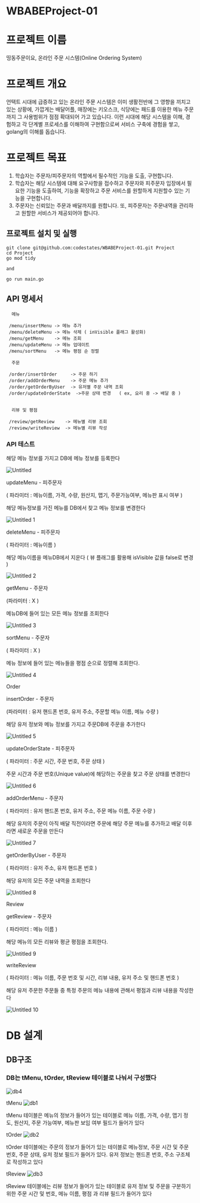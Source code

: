 # WBABEProject-01

# 프로젝트 이름

띵동주문이요, 온라인 주문 시스템(Online Ordering System)

# 프로젝트 개요

언택트 시대에 급증하고 있는 온라인 주문 시스템은 이미 생활전반에 그 영향을 끼치고 있는 상황에, 가깝게는 배달어플, 매장에는 키오스크, 식당에는 패드를 이용한 메뉴 주문까지 그 사용범위가 점점 확대되어 가고 있습니다. 이런 시대에 해당 시스템을 이해, 경험하고 각 단계별 프로세스를 이해하여 구현함으로써 서비스 구축에 경험을 쌓고, golang의 이해를 돕습니다.

# 프로젝트 목표
1. 학습자는 주문자/피주문자의 역할에서 필수적인 기능을 도출, 구현합니다.
2. 학습자는 해당 시스템에 대해 요구사항을 접수하고 주문자와 피주문자 입장에서 필요한 기능을 도출하여, 기능을 확장하고 주문 서비스를 원할하게 지원할수 있는 기능을 구현합니다.
3. 주문자는 신뢰있는 주문과 배달까지를 원합니다. 또, 피주문자는 주문내역을 관리하고 원할한 서비스가 제공되어야 합니다.

## 프로젝트 설치 및 실행

```
git clone git@github.com:codestates/WBABEProject-01.git Project
cd Project
go mod tidy

and

go run main.go
```

## API 명세서

```
  메뉴
  
 /menu/insertMenu -> 메뉴 추가
 /menu/deleteMenu -> 메뉴 삭제 ( inVisible 플래그 활성화)
 /menu/getMenu    -> 메뉴 조회
 /menu/updateMenu -> 메뉴 업데이트
 /menu/sortMenu   -> 메뉴 평점 순 정렬
 
  주문
 
 /order/insertOrder     -> 주문 하기
 /order/addOrderMenu    -> 주문 메뉴 추가
 /order/getOrderByUser  -> 유저별 주문 내역 조회
 /order/updateOrderState  ->주문 상태 변경   ( ex, 요리 중 -> 배달 중 )
 
 
  리뷰 및 평점
  
 /review/getReview    -> 메뉴별 리뷰 조회
 /review/writeReview  -> 메뉴별 리뷰 작성
```

### API 테스트

해당 메뉴 정보를 가지고 DB에 메뉴 정보를 등록한다

![Untitled](https://user-images.githubusercontent.com/71590785/209467971-549731f6-8bd0-4d1a-baf6-0fb0e800dc43.png)

updateMenu - 피주문자

( 파라미터 : 메뉴이름, 가격, 수량, 원산지, 맵기, 주문가능여부, 메뉴판 표시 여부 ) 

해당 메뉴정보를 가진 메뉴를 DB에서 찾고 메뉴 정보를 변경한다

![Untitled 1](https://user-images.githubusercontent.com/71590785/209468018-2517162f-c051-4dce-8b17-9884413f0022.png)

deleteMenu - 피주문자

( 파라미터 : 메뉴이름 )

해당 메뉴이름을 메뉴DB에서 지운다 ( 뷰 플래그를 활용해 isVisible 값을 false로 변경 )

![Untitled 2](https://user-images.githubusercontent.com/71590785/209468033-7f496c8d-9c9e-49ae-9519-f7729802b962.png)

getMenu - 주문자

(파라미터 : X )

메뉴DB에 들어 있는 모든 메뉴 정보를 조회한다

![Untitled 3](https://user-images.githubusercontent.com/71590785/209468037-f254aa77-9011-4c70-8430-d557301bcfc8.png)

sortMenu - 주문자

( 파라미터 : X )

메뉴 정보에 들어 있는 메뉴들을 평점 순으로 정렬해 조회한다.

![Untitled 4](https://user-images.githubusercontent.com/71590785/209468046-eff735e1-34e2-40bb-a818-a6ff7f753855.png)

Order

insertOrder - 주문자

(파라미터 : 유저 핸드폰 번호, 유저 주소, 주문할 메뉴 이름, 메뉴 수량 )

해당 유저 정보와 메뉴 정보를 가지고 주문DB에 주문을 추가한다

![Untitled 5](https://user-images.githubusercontent.com/71590785/209468049-6be73e8c-2f02-4972-9200-a23c5bf028ac.png)

updateOrderState - 피주문자

( 파라미터 : 주문 시간, 주문 번호, 주문 상태 )

주문 시간과 주문 번호(Unique value)에 해당하는 주문을 찾고 주문 상태를 변경한다

![Untitled 6](https://user-images.githubusercontent.com/71590785/209468057-c379203a-97ec-4d7e-adcd-746aba34cfc3.png)

addOrderMenu - 주문자

( 파라미터 : 유저 핸드폰 번호, 유저 주소, 주문 메뉴 이름, 주문 수량 )

해당 유저의 주문이 아직 배달 직전이라면 주문에 해당 주문 메뉴를 추가하고 배달 이후라면 새로운 주문을 만든다

![Untitled 7](https://user-images.githubusercontent.com/71590785/209468061-ed2b2eff-11db-4abf-8e6f-1ea2b538588f.png)

getOrderByUser - 주문자

( 파라미터 : 유저 주소, 유저 핸드폰 번호 )

해당 유저의 모든 주문 내역을 조회한다

![Untitled 8](https://user-images.githubusercontent.com/71590785/209468072-df2abada-a3f6-4f7a-a4cc-c97e5ebd3274.png)

Review

getReview - 주문자

( 파라미터 : 메뉴 이름 )

해당 메뉴의 모든 리뷰와 평균 평점을 조회한다.

![Untitled 9](https://user-images.githubusercontent.com/71590785/209468078-5e40c915-573b-4302-ad4d-7a6fb3d05307.png)

writeReview

( 파라미터 : 메뉴 이름, 주문 번호 및 시간, 리뷰 내용, 유저 주소 및 핸드폰 번호 )

해당 유저 주문한 주문들 중 특정 주문의 메뉴 내용에 관해서 평점과 리뷰 내용을 작성한다

![Untitled 10](https://user-images.githubusercontent.com/71590785/209468085-59f737d4-2fea-4ab9-92d3-6684577085c1.png)

# DB 설계

## DB구조

### DB는 tMenu, tOrder, tReview 테이블로 나눠서 구성했다
![db4](https://user-images.githubusercontent.com/71590785/209468436-d45a535d-9f91-4185-afd8-0f7201f23a44.PNG)

tMenu
![db1](https://user-images.githubusercontent.com/71590785/209468202-ee281e8c-92db-4b70-9e34-4de45b020956.PNG)

tMenu 테이블은 메뉴의 정보가 들어가 있는 테이블로 메뉴 이름, 가격, 수량, 맵기 정도, 원산지, 주문 가능여부, 메뉴판 보임 여부 필드가 들어가 있다

tOrder
![db2](https://user-images.githubusercontent.com/71590785/209468275-f7c0b415-1302-4431-bec2-b83e25ff22cb.PNG)

tOrder 테이블에는 주문의 정보가 들어가 있는 테이블로 메뉴정보, 주문 시간 및 주문 번호, 주문 상태, 유저 정보 필드가 들어가 있다. 유저 정보는 핸드폰 번호, 주소 구조체로 작성하고 있다

tReview
![db3](https://user-images.githubusercontent.com/71590785/209468364-b7ec65b6-434e-4389-a738-edac00e1cf5f.PNG)

tReview 테이블에는 리뷰 정보가 들어가 있는 테이블로 유저 정보 및 주문을 구분하기 위한 주문 시간 및 번호, 메뉴 이름, 평점 과 리뷰 필드가 들어가 있다 
